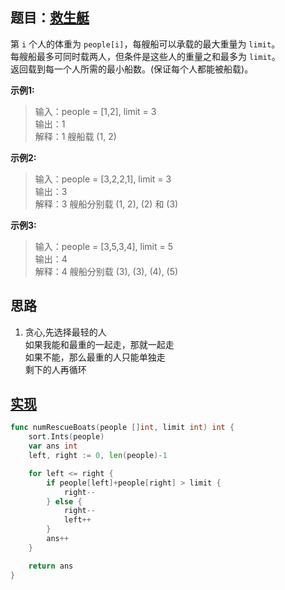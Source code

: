 ## 题目：[救生艇](https://leetcode-cn.com/problems/boats-to-save-people/)

第 `i` 个人的体重为 `people[i]`，每艘船可以承载的最大重量为 `limit`。  
每艘船最多可同时载两人，但条件是这些人的重量之和最多为 `limit`。  
返回载到每一个人所需的最小船数。(保证每个人都能被船载)。

**示例1:**
>输入：people = [1,2], limit = 3  
 输出：1  
 解释：1 艘船载 (1, 2)  

**示例2:**
>输入：people = [3,2,2,1], limit = 3  
 输出：3  
 解释：3 艘船分别载 (1, 2), (2) 和 (3)  

**示例3:**
>输入：people = [3,5,3,4], limit = 5  
 输出：4  
 解释：4 艘船分别载 (3), (3), (4), (5)

## 思路
1. 贪心,先选择最轻的人  
如果我能和最重的一起走，那就一起走    
如果不能，那么最重的人只能单独走  
剩下的人再循环

## [实现](https://github.com/mzmuer/leetcode/blob/master/question881/answer_test.go)
```go
func numRescueBoats(people []int, limit int) int {
	sort.Ints(people)
	var ans int
	left, right := 0, len(people)-1

	for left <= right {
		if people[left]+people[right] > limit {
			right--
		} else {
			right--
			left++
		}
		ans++
	}

	return ans
}
```